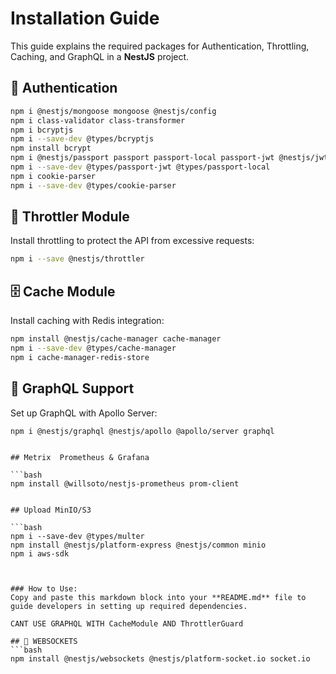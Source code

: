 # Installation Guide

This guide explains the required packages for Authentication, Throttling, Caching, and GraphQL in a **NestJS** project.

## 🔐 Authentication

```bash
npm i @nestjs/mongoose mongoose @nestjs/config
npm i class-validator class-transformer
npm i bcryptjs
npm i --save-dev @types/bcryptjs
npm install bcrypt
npm i @nestjs/passport passport passport-local passport-jwt @nestjs/jwt
npm i --save-dev @types/passport-jwt @types/passport-local
npm i cookie-parser
npm i --save-dev @types/cookie-parser
```

## 🚦 Throttler Module

Install throttling to protect the API from excessive requests:

```bash
npm i --save @nestjs/throttler
```

## 🗄️ Cache Module

Install caching with Redis integration:

```bash
npm install @nestjs/cache-manager cache-manager
npm i --save-dev @types/cache-manager
npm i cache-manager-redis-store
```

## 🚀 GraphQL Support

Set up GraphQL with Apollo Server:

```bash
npm i @nestjs/graphql @nestjs/apollo @apollo/server graphql
```
```

## Metrix  Prometheus & Grafana

```bash
npm install @willsoto/nestjs-prometheus prom-client
```
```

## Upload MinIO/S3

```bash
npm i --save-dev @types/multer
npm install @nestjs/platform-express @nestjs/common minio
npm i aws-sdk
```
```


### How to Use:
Copy and paste this markdown block into your **README.md** file to guide developers in setting up required dependencies.

CANT USE GRAPHQL WITH CacheModule AND ThrottlerGuard

## 🚀 WEBSOCKETS
```bash
npm install @nestjs/websockets @nestjs/platform-socket.io socket.io
```
```